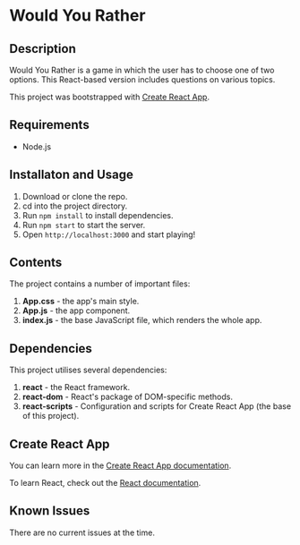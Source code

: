 # Would You Rather

## Description

Would You Rather is a game in which the user has to choose one of two options. This React-based version includes questions on various topics.

This project was bootstrapped with [Create React App](https://github.com/facebook/create-react-app).

## Requirements

- Node.js

## Installaton and Usage

1. Download or clone the repo.
2. cd into the project directory.
3. Run ```npm install``` to install dependencies.
4. Run ```npm start``` to start the server.
5. Open ```http://localhost:3000``` and start playing!

## Contents

The project contains a number of important files:

1. **App.css** - the app's main style.
2. **App.js** - the app component.
3. **index.js** - the base JavaScript file, which renders the whole app.

## Dependencies

This project utilises several dependencies:

1. **react** - the React framework.
2. **react-dom** - React's package of DOM-specific methods.
3. **react-scripts** - Configuration and scripts for Create React App (the base of this project).

## Create React App

You can learn more in the [Create React App documentation](https://facebook.github.io/create-react-app/docs/getting-started).

To learn React, check out the [React documentation](https://reactjs.org/).

## Known Issues

There are no current issues at the time.
